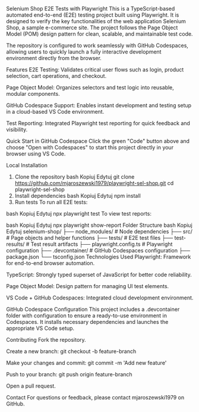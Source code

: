 Selenium Shop E2E Tests with Playwright
This is a TypeScript-based automated end-to-end (E2E) testing project built using Playwright. It is designed to verify the key functionalities of the web application Selenium Shop, a sample e-commerce site. The project follows the Page Object Model (POM) design pattern for clean, scalable, and maintainable test code.

The repository is configured to work seamlessly with GitHub Codespaces, allowing users to quickly launch a fully interactive development environment directly from the browser.

Features
E2E Testing: Validates critical user flows such as login, product selection, cart operations, and checkout.

Page Object Model: Organizes selectors and test logic into reusable, modular components.

GitHub Codespace Support: Enables instant development and testing setup in a cloud-based VS Code environment.

Test Reporting: Integrated Playwright test reporting for quick feedback and visibility.

Quick Start in GitHub Codespace
Click the green "Code" button above and choose "Open with Codespaces" to start this project directly in your browser using VS Code.

Local Installation
1. Clone the repository
bash
Kopiuj
Edytuj
git clone https://github.com/mjaroszewski1979/playwright-sel-shop.git
cd playwright-sel-shop
2. Install dependencies
bash
Kopiuj
Edytuj
npm install
3. Run tests
To run all E2E tests:

bash
Kopiuj
Edytuj
npx playwright test
To view test reports:

bash
Kopiuj
Edytuj
npx playwright show-report
Folder Structure
bash
Kopiuj
Edytuj
selenium-shop/
├── node_modules/         # Node dependencies
├── src/                  # Page objects and helper functions
├── tests/                # E2E test files
├── test-results/         # Test result artifacts
├── playwright.config.ts  # Playwright configuration
├── .devcontainer/        # GitHub Codespaces configuration
├── package.json
└── tsconfig.json
Technologies Used
Playwright: Framework for end-to-end browser automation.

TypeScript: Strongly typed superset of JavaScript for better code reliability.

Page Object Model: Design pattern for managing UI test elements.

VS Code + GitHub Codespaces: Integrated cloud development environment.

GitHub Codespace Configuration
This project includes a .devcontainer folder with configuration to ensure a ready-to-use environment in Codespaces. It installs necessary dependencies and launches the appropriate VS Code setup.

Contributing
Fork the repository.

Create a new branch:
git checkout -b feature-branch

Make your changes and commit:
git commit -m 'Add new feature'

Push to your branch:
git push origin feature-branch

Open a pull request.

Contact
For questions or feedback, please contact mjaroszewski1979 on GitHub.
